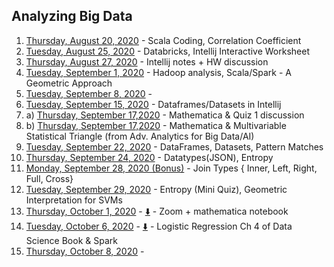 ## Analyzing Big Data
1.    [Thursday, August 20, 2020](https://asuonline.wistia.com/medias/97qy2bgj6n/) - Scala Coding, Correlation Coefficient
2.    [Tuesday, August 25, 2020](https://asuonline.wistia.com/medias/5rp0vw47n1) - Databricks, Intellij Interactive Worksheet
3.    [Thursday, August 27, 2020](https://asuonline.wistia.com/medias/qxpjdakg84) - Intellij notes + HW discussion
4.    [Tuesday, September 1, 2020](https://asuonline.wistia.com/medias/lkh16sak72) - Hadoop analysis, Scala/Spark - A Geometric Approach
5.    [Tuesday, September 8, 2020](https://asuonline.wistia.com/medias/ocvzndwo0f) - 
6.    [Tuesday, September 15, 2020](https://asuonline.wistia.com/medias/9jdbwt9fx1) - Dataframes/Datasets in Intellij
7. a) [Thursday, September 17,2020](https://asuonline.wistia.com/medias/9xrxeeej0p) - Mathematica & Quiz 1 discussion
7. b) [Thursday, September 17,2020](https://asuonline.wistia.com/medias/8sa5xo9kin) - Mathematica & Multivariable Statistical Triangle (from Adv. Analytics for Big Data/AI)
8.    [Tuesday, September 22, 2020](https://asuonline.wistia.com/medias/y87qp76r19) - DataFrames, Datasets, Pattern Matches
9.    [Thursday, September 24, 2020](https://asuonline.wistia.com/medias/jszkrhkrnl) - Datatypes(JSON), Entropy
10.   [Monday, September 28, 2020 (Bonus)](https://asuonline.wistia.com/medias/kixfvlxybl) - Join Types { Inner, Left, Right, Full, Cross} 
11.   [Tuesday, September 29, 2020](https://asuonline.wistia.com/medias/db8qx8uxss) - Entropy (Mini Quiz), Geometric Interpretation for SVMs
12.   [Thursday, October 1, 2020](https://asuonline.wistia.com/medias/zkisrqnf7c) - [&#11015;&#65039;](https://canvas.asu.edu/files/22055674/download?verifier=wclcwywBGIVEequA36lnLQTRtzUPaAKpz03leAWX) - Zoom + mathematica notebook
13.   [Tuesday, October 6, 2020](https://asuonline.wistia.com/medias/glmpywto5p) - [&#11015;&#65039;](https://canvas.asu.edu/files/22313936/download?verifier=SUW7rFfS8HjJSjcB0EWD2ya556QbbxE5Ub7wAdFA) - Logistic Regression Ch 4 of Data Science Book & Spark
14.   [Thursday, October 8, 2020](https://asuonline.wistia.com/medias/3cim96zh4w) - 
